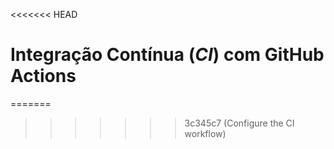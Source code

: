 <<<<<<< HEAD
# Integração Contínua (_CI_) com GitHub Actions
=======
<!-- # Integração Contínua (_CI_) com GitHub Actions
>>>>>>> 3c345c7 (Configure the CI workflow)

A integração contínua é uma técnica em que o código de vários(as) desenvolvedores(as) e testadores(as) é integrado continuamente ao _branch_ principal de um repositório remoto.

Quando uma alteração é enviada à esse repositório central, uma rotina automatizada é acionada para garantir que a nova versão funciona.

Se a nova versão não funcionar (comprovada por um teste falhando), o _workflow_ "quebra" e não corremos o risco de liberar software quebrado aos nossos usuários.

Como o código deste projeto está no GitHub, aproveitaremos o [GitHub Actions](https://github.com/features/actions) para criar o _workflow_ de integração contínua.

## Conteúdos sugeridos

Aqui está a documentação oficial do Cypress, bem como a documentação do GitHub Actions, com tudo que você precisa saber para executar seus testes escritos com Cypress no GitHub Actions.

- https://docs.cypress.io/guides/continuous-integration/github-actions#Cypress-GitHub-Action
- https://github.com/cypress-io/github-action#readme

## Exercício

1. Na raiz do projeto, crie um diretório oculto chamado `.github/` e dentro dele, crie um subdiretório chamado `workflows/`.

> 👨‍🏫 Você deve ter a seguinte estrutura `.github/workflows/`

2. Dentro do diretório `.github/workflows/`, crie um arquivo chamado `ci.yml`, com o seguinte conteúdo:

```yml
name: End-to-end tests
on: push
jobs:
  cypress-run:
    runs-on: ubuntu-22.04
    steps:
      - name: Checkout
        uses: actions/checkout@v4
      - name: Cypress run
        uses: cypress-io/github-action@v6

```

**Referência:** https://github.com/cypress-io/github-action#end-to-end-testing

> 👨‍🏫 O nome do arquivo pode ser qualquer nome aleatório. Eu escolhi `ci` porque significa integração contínua (em inglês).

3. Com o `git`, adicione todas suas alterações à área de _staging_ (`git add .`).
4. Faça um commit com a mensagem `Configure the ci workflow` (`git commit -m "Configure the ci workflow"`.)
5. Envie suas alterações locais para seu fork remoto no GitHub (`git push origin main`.)
6. Acesse o GitHub e veja suas alterações disparando o _workflow_ (e se tudo der certo, veja seus testes passando).

## Exercício extra 1

1. Acesse o arquivo `src/script.js` e quebre algo de propósito
2. Adicione todas suas mudanças (`git add .`)
3. Faça um _commit_ com a mensagem `Break the app on purpose` (`git commit -m "Break the app on purpose"`)
4. Envie suas mudanças locais para seu fork remoto no GitHub (`git push origin main`)
5. Vá até o GitHub e veja suas mudanças disparando o _workflow_ e um (ou mais) teste(s) falhando.

## Exercício extra 2

Corrija a alteração do exercício anterior, ou reverta a mudança, rode os comandos `git` necessários, vá até o GitHub e veja sua mudança disparando o _workflow_ novamente (e se tudo der certo, veja seus testes passando de novo).

## Mostre ao mundo o que você aprendeu

Para mostrar à sua rede profissional o que você aprendeu até agora, poste o seguinte no LinkedIn.

> Estou fazendo o curso "Cypress, do Zero à Nuvem" da escola online Talking About Testing, onde aprendi a executar testes não apenas localmente, mas também em um _workflow_ do GitHub Actions. #TalkingAboutTesting #EscolaTAT #CypressDoZeroANuvem #Cypress #GitHubActions

**Obs.:** Lembre-se de me marcar em sua postagem. [Aqui está meu perfil no LinkedIn](https://www.linkedin.com/in/walmyr-lima-e-silva-filho).

___

<<<<<<< HEAD
Parabéns! Vamos para a [lição 11](./11.md) para integrar o projeto ao Cypress Cloud.
=======
Parabéns! Vamos para a [lição 11](./11.md) para integrar o projeto ao Cypress Cloud. -->
>>>>>>> 3c345c7 (Configure the CI workflow)
